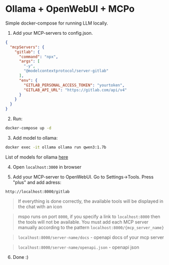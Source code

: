 # Ollama + OpenWebUI + MCPo

Simple docker-compose for running LLM locally.

1. Add your MCP-servers  to config.json. 

```json
{
  "mcpServers": {   
    "gitlab": {
      "command": "npx",
      "args": [
        "-y",
        "@modelcontextprotocol/server-gitlab"
      ],
      "env": {
        "GITLAB_PERSONAL_ACCESS_TOKEN": "yourtoken",
        "GITLAB_API_URL": "https://gitlab.com/api/v4"
      }
    }
  }
}
```

2. Run:

```sh
docker-compose up -d
```


3. Add model to ollama:

```sh
docker exec -it ollama ollama run qwen3:1.7b
```

List of models for ollama [here](https://ollama.com/search)


4. Open `localhost:3000` in browser

5. Add your MCP-server to OpenWebUI. Go to Settings->Tools. Press "plus" and add adress:

```
http://localhost:8000/gitlab
```
>If everything is done correctly, the available tools will be displayed in the chat with an icon

>mspo runs on port `8000`, if you specify a link to `localhost:8000` then the tools will not be available. You must add each MCP server manually according to the pattern `localhost:8000/{mcp_server_name}`

> `localhost:8000/server-name/docs` - openapi docs of your mcp server

> `localhost:8000/server-name/openapi.json` - openapi json


6. Done :)